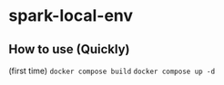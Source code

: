 # spark-local-env

## How to use (Quickly)
(first time) `docker compose build`
`docker compose up -d`
